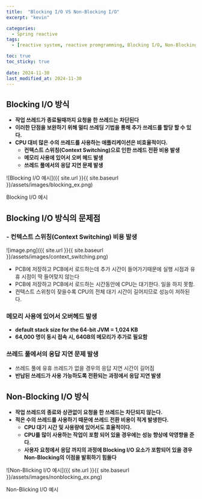 ```yaml
---
title:  "Blocking I/O VS Non-Blocking I/O"
excerpt: "kevin"

categories:
  - Spring reactive
tags:
  - [reactive system, reactive promgramming, Blocking I/O, Non-Blocking I/O]

toc: true
toc_sticky: true
 
date: 2024-11-30
last_modified_at: 2024-11-30
---
```


## Blocking I/O 방식

- **작업 쓰레드가 종료될때까지 요청을 한 쓰레드는 차단된다**
- **이러한 단점을 보완하기 위해 멀티 쓰레딩 기법을 통해 추가 쓰레드를 할당 할 수 있다.**
- **CPU 대비 많은 수의 쓰레드를 사용하는 애플리케이션은 비효율적이다.**
    - **컨텍스트 스위칭(Context Switching)으로 인한 쓰레드 전환 비용 발생**
    - **메모리 사용에 있어서 오버 헤드 발생**
    - **쓰레드 풀에서의 응답 지연 문제 발생**

![Blocking I/O 예시]({{ site.url }}{{ site.baseurl }}/assets/images/blocking_ex.png)

Blocking I/O 예시

## Blocking I/O 방식의 문제점

### - 컨텍스트 스위칭(Context Switching) 비용 발생

![image.png]({{ site.url }}{{ site.baseurl }}/assets/images/context_switching.png)

- PCB에 저장하고 PCB에서 로드하는데 추가 시간이 들어가기때문에 실행 시점과 유휴 시점이 딱 들어맞지 않는다
- PCB에 저장하고 PCB에서 로드하는 시간동안에 CPU는 대기한다. 일을 하지 못함.
- 컨텍스트 스위칭이 잦을수록 CPU의 전체 대기 시간이 길어지므로 성능이 저하된다.

### **메모리 사용에 있어서 오버헤드 발생**

- **default stack size for the 64-bit JVM = 1,024 KB**
- **64,000 명이 동시 접속 시, 64GB의 메모리가 추가로 필요함**

### **쓰레드 풀에서의 응답 지연 문제 발생**

- 쓰레드 풀에 유휴 쓰레드가 없을 경우의 응답 지연 시간이 길어짐
- **반납된 쓰레드가 사용 가능하도록 전환되는 과정에서 응답 지연 발생**

## Non-Blocking I/O 방식

- **작업 쓰레드의 종료와 상관없이 요청을 한 쓰레드는 차단되지 않는다.**
- **적은 수의 쓰레드를 사용하기 때문에 쓰레드 전환 비용이 적게 발생한다.**
    - **CPU 대기 시간 및 사용량에 있어서도 효율적이다.**
    - **CPU를 많이 사용하는 작업이 포함 되어 있을 경우에는 성능 향상에 악영향을 준다.**
    - **사용자 요청에서 응답 까지의 과정에 Blocking I/O 요소가 포함되어 있을 경우 Non-Blocking의 이점을 발휘하기 힘들다**

![Non-Blicking I/O 예시]({{ site.url }}{{ site.baseurl }}/assets/images/nonblocking_ex.png)

Non-Blicking I/O 예시